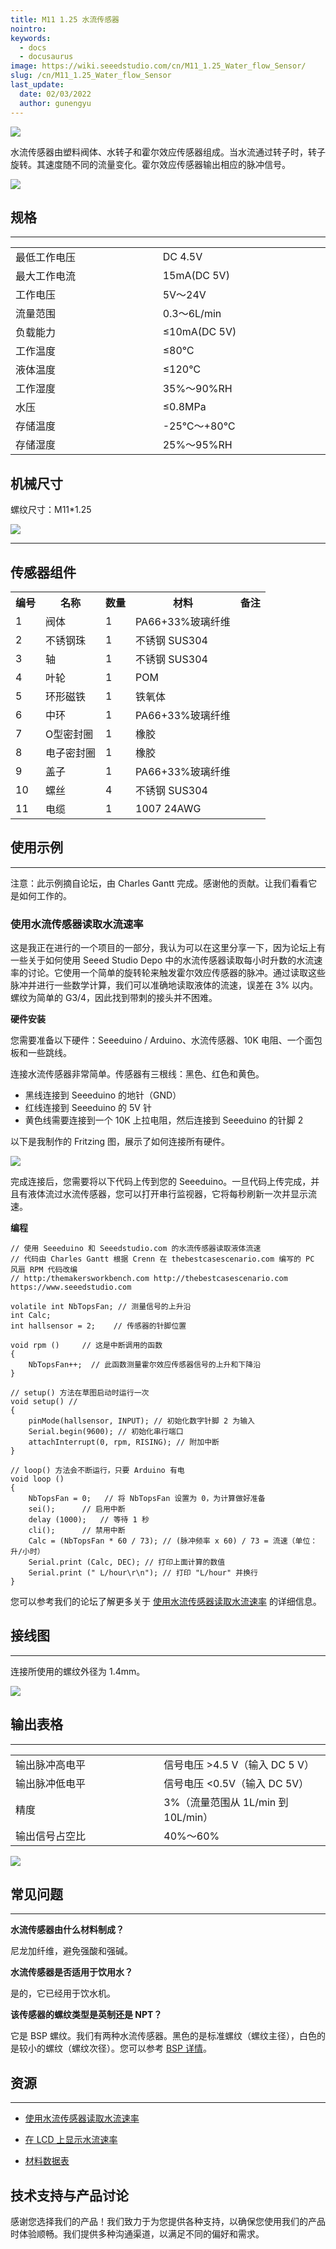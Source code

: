 ```yaml
---
title: M11 1.25 水流传感器
nointro:
keywords:
  - docs
  - docusaurus
image: https://wiki.seeedstudio.com/cn/M11_1.25_Water_flow_Sensor/
slug: /cn/M11_1.25_Water_flow_Sensor
last_update:
  date: 02/03/2022
  author: gunengyu
---
```

![](https://files.seeedstudio.com/wiki/M11-1.25_Water_Flow_Sensor/img/M11_1.25_Water_flow.jpg)

水流传感器由塑料阀体、水转子和霍尔效应传感器组成。当水流通过转子时，转子旋转。其速度随不同的流量变化。霍尔效应传感器输出相应的脉冲信号。

[![](https://files.seeedstudio.com/wiki/Seeed-WiKi/docs/images/300px-Get_One_Now_Banner-ragular.png)](https://www.seeedstudio.com/g14-water-flow-sensor-p-1345.html?cPath=25_32)

## 规格

---
<table>
  <tbody>
    <tr>
      <td>最低工作电压</td>
      <td>DC 4.5V</td>
    </tr>
    <tr>
      <td>最大工作电流</td>
      <td>15mA(DC 5V)</td>
    </tr>
    <tr>
      <td width="400px">工作电压</td>
      <td width="400px">5V～24V</td>
    </tr>
    <tr>
      <td>流量范围</td>
      <td>0.3～6L/min</td>
    </tr>
    <tr>
      <td>负载能力</td>
      <td>≤10mA(DC 5V)</td>
    </tr>
    <tr>
      <td>工作温度</td>
      <td>≤80℃</td>
    </tr>
    <tr>
      <td>液体温度</td>
      <td>≤120℃</td>
    </tr>
    <tr>
      <td>工作湿度</td>
      <td>35%～90%RH</td>
    </tr>
    <tr>
      <td>水压</td>
      <td>≤0.8MPa</td>
    </tr>
    <tr>
      <td>存储温度</td>
      <td>-25℃～+80℃</td>
    </tr>
    <tr>
      <td>存储湿度</td>
      <td>25%～95%RH</td>
    </tr>
  </tbody>
</table>

## 机械尺寸

螺纹尺寸：M11*1.25

![](https://files.seeedstudio.com/wiki/M11-1.25_Water_Flow_Sensor/img/Mechanic%20Dimensions.jpg)

---

## 传感器组件

<table>
  <tbody>
    <tr>
      <th>编号</th>
      <th>名称</th>
      <th>数量</th>
      <th>材料</th>
      <th>备注</th>
    </tr>
    <tr style={{fontSize: '90%'}}>
      <td width={200}>1</td>
      <td width={150}>阀体</td>
      <td width={150}>1</td>
      <td width={150}>PA66+33%玻璃纤维</td>
      <td width={150}></td>
    </tr>
    <tr style={{fontSize: '90%'}}>
      <td width={200}>2</td>
      <td width={150}>不锈钢珠</td>
      <td width={150}>1</td>
      <td width={150}>不锈钢 SUS304</td>
      <td width={150}></td>
    </tr>
    <tr style={{fontSize: '90%'}}>
      <td>3</td>
      <td>轴</td>
      <td>1</td>
      <td>不锈钢 SUS304</td>
      <td></td>
    </tr>
    <tr style={{fontSize: '90%'}}>
      <td>4</td>
      <td>叶轮</td>
      <td>1</td>
      <td>POM</td>
      <td></td>
    </tr>
    <tr style={{fontSize: '90%'}}>
      <td>5</td>
      <td>环形磁铁</td>
      <td>1</td>
      <td>铁氧体</td>
      <td></td>
    </tr>
    <tr style={{fontSize: '90%'}}>
      <td>6</td>
      <td>中环</td>
      <td>1</td>
      <td>PA66+33%玻璃纤维</td>
      <td></td>
    </tr>
    <tr style={{fontSize: '90%'}}>
      <td>7</td>
      <td>O型密封圈</td>
      <td>1</td>
      <td>橡胶</td>
      <td></td>
    </tr>
    <tr style={{fontSize: '90%'}}>
      <td>8</td>
      <td>电子密封圈</td>
      <td>1</td>
      <td>橡胶</td>
      <td></td>
    </tr>
    <tr style={{fontSize: '90%'}}>
      <td>9</td>
      <td>盖子</td>
      <td>1</td>
      <td>PA66+33%玻璃纤维</td>
      <td></td>
    </tr>
    <tr style={{fontSize: '90%'}}>
      <td>10</td>
      <td>螺丝</td>
      <td>4</td>
      <td>不锈钢 SUS304</td>
      <td></td>
    </tr>
    <tr style={{fontSize: '90%'}}>
      <td>11</td>
      <td>电缆</td>
      <td>1</td>
      <td>1007 24AWG</td>
      <td></td>
    </tr>
  </tbody>
</table>

## 使用示例

---
<font>注意：此示例摘自论坛，由 Charles Gantt 完成。感谢他的贡献。让我们看看它是如何工作的。</font>

### 使用水流传感器读取水流速率

这是我正在进行的一个项目的一部分，我认为可以在这里分享一下，因为论坛上有一些关于如何使用 Seeed Studio Depo 中的水流传感器读取每小时升数的水流速率的讨论。它使用一个简单的旋转轮来触发霍尔效应传感器的脉冲。通过读取这些脉冲并进行一些数学计算，我们可以准确地读取液体的流速，误差在 3% 以内。螺纹为简单的 G3/4，因此找到带刺的接头并不困难。

**硬件安装**

您需要准备以下硬件：Seeeduino / Arduino、水流传感器、10K 电阻、一个面包板和一些跳线。

连接水流传感器非常简单。传感器有三根线：黑色、红色和黄色。
- 黑线连接到 Seeeduino 的地针（GND）
- 红线连接到 Seeeduino 的 5V 针
- 黄色线需要连接到一个 10K 上拉电阻，然后连接到 Seeeduino 的针脚 2

以下是我制作的 Fritzing 图，展示了如何连接所有硬件。

![](https://files.seeedstudio.com/wiki/G1_4_Water_Flow_Sensor/img/Reading_liquid_flow_rate_with_an_Arduino.jpg)

完成连接后，您需要将以下代码上传到您的 Seeeduino。一旦代码上传完成，并且有液体流过水流传感器，您可以打开串行监视器，它将每秒刷新一次并显示流速。

**编程**

```
// 使用 Seeeduino 和 Seeedstudio.com 的水流传感器读取液体流速
// 代码由 Charles Gantt 根据 Crenn 在 thebestcasescenario.com 编写的 PC 风扇 RPM 代码改编
// http:/themakersworkbench.com http://thebestcasescenario.com https://www.seeedstudio.com

volatile int NbTopsFan; // 测量信号的上升沿
int Calc;
int hallsensor = 2;    // 传感器的针脚位置

void rpm ()     // 这是中断调用的函数
{
    NbTopsFan++;  // 此函数测量霍尔效应传感器信号的上升和下降沿
}

// setup() 方法在草图启动时运行一次
void setup() //
{
    pinMode(hallsensor, INPUT); // 初始化数字针脚 2 为输入
    Serial.begin(9600); // 初始化串行端口
    attachInterrupt(0, rpm, RISING); // 附加中断
}

// loop() 方法会不断运行，只要 Arduino 有电
void loop ()
{
    NbTopsFan = 0;   // 将 NbTopsFan 设置为 0，为计算做好准备
    sei();      // 启用中断
    delay (1000);   // 等待 1 秒
    cli();      // 禁用中断
    Calc = (NbTopsFan * 60 / 73); // (脉冲频率 x 60) / 73 = 流速（单位：升/小时）
    Serial.print (Calc, DEC); // 打印上面计算的数值
    Serial.print (" L/hour\r\n"); // 打印 "L/hour" 并换行
}
```

您可以参考我们的论坛了解更多关于 [使用水流传感器读取水流速率](https://forum.seeedstudio.com/viewtopic.php?f=4&amp;t=989&amp;p=3632#p3632) 的详细信息。

## 接线图

---
连接所使用的螺纹外径为 1.4mm。

![](https://files.seeedstudio.com/wiki/G1_4_Water_Flow_Sensor/img/Wfs-wiring.jpg)

## 输出表格

---
<table>
  <tr>
    <td width="400px">输出脉冲高电平</td>
    <td width="400px">信号电压 &gt;4.5 V（输入 DC 5 V）</td>
  </tr>
  <tr>
    <td>输出脉冲低电平</td>
    <td>信号电压 &lt;0.5V（输入 DC 5V）</td>
  </tr>
  <tr>
    <td>精度</td>
    <td>3%（流量范围从 1L/min 到 10L/min）</td>
  </tr>
  <tr>
    <td>输出信号占空比</td>
    <td>40%～60%</td>
  </tr>
</table>

![](https://files.seeedstudio.com/wiki/G1-1-4_Water_Flow_sensor/img/G54_Flow_rate_to_frequency.png.png)

## 常见问题

---

**水流传感器由什么材料制成？**

尼龙加纤维，避免强酸和强碱。

**水流传感器是否适用于饮用水？**

是的，它已经用于饮水机。

**该传感器的螺纹类型是英制还是 NPT？**

它是 BSP 螺纹。我们有两种水流传感器。黑色的是标准螺纹（螺纹主径），白色的是较小的螺纹（螺纹次径）。您可以参考 [BSP 详情](https://en.wikipedia.org/wiki/British_standard_pipe_thread#Pipe_thread_sizes)。

## 资源

---

* [使用水流传感器读取水流速率](https://forum.seeedstudio.com/viewtopic.php?f=4&amp;t=989&amp;p=3632#p3632)

* [在 LCD 上显示水流速率](http://www.practicalarduino.com/projects/water-flow-gauge)

* [材料数据表](https://wiki.seeedstudio.com/cn/images/4/4e/YEE70G30HSLNC..pdf)

## 技术支持与产品讨论

感谢您选择我们的产品！我们致力于为您提供各种支持，以确保您使用我们的产品时体验顺畅。我们提供多种沟通渠道，以满足不同的偏好和需求。

<div class="button_tech_support_container">
<a href="https://forum.seeedstudio.com/" class="button_forum"></a> 
<a href="https://www.seeedstudio.com/contacts" class="button_email"></a>
</div>

<div class="button_tech_support_container">
<a href="https://discord.gg/eWkprNDMU7" class="button_discord"></a> 
<a href="https://github.com/Seeed-Studio/wiki-documents/discussions/69" class="button_discussion"></a>
</div>